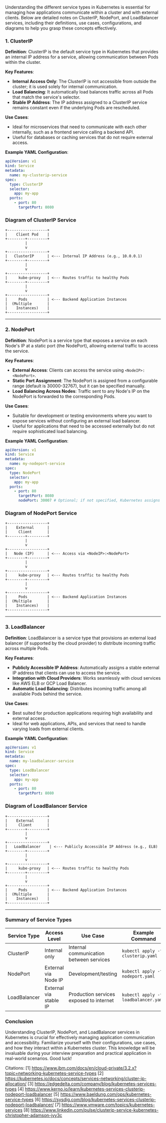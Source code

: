 Understanding the different service types in Kubernetes is essential for managing how applications communicate within a cluster and with external clients. Below are detailed notes on ClusterIP, NodePort, and LoadBalancer services, including their definitions, use cases, configurations, and diagrams to help you grasp these concepts effectively.

### 1. ClusterIP

**Definition**: 
ClusterIP is the default service type in Kubernetes that provides an internal IP address for a service, allowing communication between Pods within the cluster.

**Key Features**:
- **Internal Access Only**: The ClusterIP is not accessible from outside the cluster; it is used solely for internal communication.
- **Load Balancing**: It automatically load balances traffic across all Pods that match the service's selector.
- **Stable IP Address**: The IP address assigned to a ClusterIP service remains constant even if the underlying Pods are rescheduled.

**Use Cases**:
- Ideal for microservices that need to communicate with each other internally, such as a frontend service calling a backend API.
- Useful for databases or caching services that do not require external access.

**Example YAML Configuration**:
```yaml
apiVersion: v1
kind: Service
metadata:
  name: my-clusterip-service
spec:
  type: ClusterIP
  selector:
    app: my-app
  ports:
    - port: 80
      targetPort: 8080
```

### Diagram of ClusterIP Service

```plaintext
+------------------+
|    Client Pod    |
+--------+---------+
         |
         v
+------------------+
|   ClusterIP      | <--- Internal IP Address (e.g., 10.0.0.1)
+--------+---------+
         |
         v
+------------------+
|     kube-proxy   | <--- Routes traffic to healthy Pods
+--------+---------+
         |
         v
+------------------+
|     Pods         | <--- Backend Application Instances
|  (Multiple       |
|    Instances)    |
+------------------+
```

---

### 2. NodePort

**Definition**: 
NodePort is a service type that exposes a service on each Node's IP at a static port (the NodePort), allowing external traffic to access the service.

**Key Features**:
- **External Access**: Clients can access the service using `<NodeIP>:<NodePort>`.
- **Static Port Assignment**: The NodePort is assigned from a configurable range (default is 30000-32767), but it can be specified manually.
- **Load Balancing Across Nodes**: Traffic sent to any Node's IP on the NodePort is forwarded to the corresponding Pods.

**Use Cases**:
- Suitable for development or testing environments where you want to expose services without configuring an external load balancer.
- Useful for applications that need to be accessed externally but do not require sophisticated load balancing.

**Example YAML Configuration**:
```yaml
apiVersion: v1
kind: Service
metadata:
  name: my-nodeport-service
spec:
  type: NodePort
  selector:
    app: my-app
  ports:
    - port: 80
      targetPort: 8080
      nodePort: 30007 # Optional; if not specified, Kubernetes assigns one automatically.
```

### Diagram of NodePort Service

```plaintext
+------------------+
|    External      |
|     Client       |
+--------+---------+
         |
         v
+------------------+
|   Node (IP)      | <--- Access via <NodeIP>:<NodePort>
+--------+---------+
         |
         v
+------------------+
|     kube-proxy   | <--- Routes traffic to healthy Pods
+--------+---------+
         |
         v
+------------------+
|     Pods         | <--- Backend Application Instances
|  (Multiple       |
|    Instances)    |
+------------------+
```

---

### 3. LoadBalancer

**Definition**: 
LoadBalancer is a service type that provisions an external load balancer (if supported by the cloud provider) to distribute incoming traffic across multiple Pods.

**Key Features**:
- **Publicly Accessible IP Address**: Automatically assigns a stable external IP address that clients can use to access the service.
- **Integration with Cloud Providers**: Works seamlessly with cloud services like AWS ELB or GCP Load Balancer.
- **Automatic Load Balancing**: Distributes incoming traffic among all available Pods behind the service.

**Use Cases**:
- Best suited for production applications requiring high availability and external access.
- Ideal for web applications, APIs, and services that need to handle varying loads from external clients.

**Example YAML Configuration**:
```yaml
apiVersion: v1
kind: Service
metadata:
  name: my-loadbalancer-service
spec:
  type: LoadBalancer
  selector:
    app: my-app
  ports:
    - port: 80
      targetPort: 8080
```

### Diagram of LoadBalancer Service

```plaintext
+------------------+
|    External      |
|     Client       |
+--------+---------+
         |
         v
+------------------+
|   LoadBalancer    | <--- Publicly Accessible IP Address (e.g., ELB)
+--------+---------+
         |
         v
+------------------+
|     kube-proxy   | <--- Routes traffic to healthy Pods
+--------+---------+
         |
         v
+------------------+
|     Pods         | <--- Backend Application Instances
|  (Multiple       |
|    Instances)    |
+------------------+
```

---

### Summary of Service Types

| Service Type | Access Level            | Use Case                               | Example Command               |
|--------------|-------------------------|----------------------------------------|--------------------------------|
| ClusterIP    | Internal only           | Internal communication between services | `kubectl apply -f clusterip.yaml`|
| NodePort     | External via Node IP    | Development/testing                    | `kubectl apply -f nodeport.yaml`|
| LoadBalancer | External via stable IP   | Production services exposed to internet| `kubectl apply -f loadbalancer.yaml`|

### Conclusion

Understanding ClusterIP, NodePort, and LoadBalancer services in Kubernetes is crucial for effectively managing application communication and accessibility. Familiarize yourself with their configurations, use cases, and how they interact within a Kubernetes cluster. This knowledge will be invaluable during your interview preparation and practical application in real-world scenarios. Good luck!

Citations:
[1] https://www.ibm.com/docs/en/cloud-private/3.2.x?topic=networking-kubernetes-service-types
[2] https://kubernetes.io/docs/concepts/services-networking/cluster-ip-allocation/
[3] https://edgedelta.com/company/blog/kubernetes-services-types
[4] https://www.kerno.io/learn/kubernetes-services-clusterip-nodeport-loadbalancer
[5] https://www.baeldung.com/ops/kubernetes-service-types
[6] https://sysdig.com/blog/kubernetes-services-clusterip-nodeport-loadbalancer/
[7] https://www.vmware.com/topics/kubernetes-services
[8] https://www.linkedin.com/pulse/clusterip-service-kubernetes-christopher-adamson-jvy3c